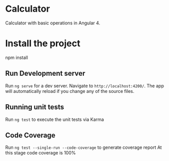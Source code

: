 # Calculator
Calculator with basic operations in Angular 4.

# Install the project
npm install

## Run Development server
Run `ng serve` for a dev server. Navigate to `http://localhost:4200/`. The app will automatically reload if you change any of the source files.

## Running unit tests
Run `ng test` to execute the unit tests via Karma

## Code Coverage
Run `ng test --single-run --code-coverage` to generate coverage report
At this stage code coverage is 100%